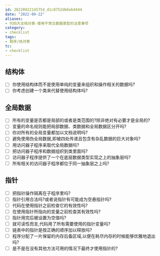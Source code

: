 ```yaml
---
id: 20220922145754_d1c0752db6eb4444
date: "2022-09-22"
aliases:
- 代码大全核对表-使用不常见数据类型的注意事项
category:
- checklist
tags:
- 程序/核对表
tc:
- checklist
---
```


## 结构体

- [ ] 你使用结构体而不是使用单纯的变量来组织和操作相关的数据吗?
- [ ] 你考虑创建一个类来代替使用结构体吗?

## 全局数据

- [ ] 所有的变量是否都是局部的或者是类范围的?除非绝对有必要才是全局的?
- [ ] 变量的命名规则能把局部数据、类数据和全局数据区分开吗?
- [ ] 你对所有的全局变量都加以文档说明吗?
- [ ] 避免使用伪全局数据,即被四处传递且包含有杂乱数据的巨大对象吗?
- [ ] 用访问器子程序来取代全局数据吗?
- [ ] 把访问器子程序和数据组织到类里面吗?
- [ ] 访问器子程序提供了一个在底层数据类型实现之上的抽象层吗?
- [ ] 所有相关的访问器子程序都位于同一抽象层之上吗?

## 指针

- [ ] 把指针操作隔离在子程序里吗?
- [ ] 指针引用合法吗?或者说指针有可能成为空悬指针吗?
- [ ] 代码在使用指针之前检查它的有效性吗?
- [ ] 在使用指针所指向的变量之前检查其有效性吗?
- [ ] 指针用完后被设置为空值吗?
- [ ] 就可读性而言,代码用了所有需要使用的指针变量吗?
- [ ] 链表中的指针是按正确的顺序加以释放吗?
- [ ] 程序分配了一片保留的内存后备区域,以便在耗尽内存的时候能够优雅地退出吗?
- [ ] 是不是在没有其他方法可用的情况下最终才使用指针的?